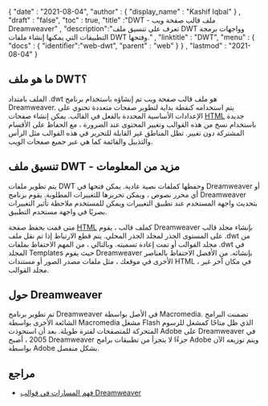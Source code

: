 {
  "date" : "2021-08-04",
  "author" : {
    "display_name" : "Kashif Iqbal"
} ,
  "draft" : "false",
  "toc" : true,
  "title" :"DWT - ملف قالب صفحة ويب Dreamweaver" ,
  "description":"تعرف على تنسيق ملف DWT وواجهات برمجة التطبيقات التي يمكنها إنشاء ملفات DWT وفتحها." ,
  "linktitle" : "DWT",
  "menu" : {
    "docs" : {
      "identifier":"web-dwt",
      "parent" : "web"
}
} ,
  "lastmod" : "2021-08-04"
}

## ما هو ملف DWT؟

الملف بامتداد .dwt هو ملف قالب صفحة ويب تم إنشاؤه باستخدام برنامج Dreamweaver. يتم استخدامه كنقطة بداية لتطوير صفحات متعددة تحتوي على الإعدادات الأساسية المحددة بالفعل في القالب. يمكن إنشاء صفحات [HTML](/ar/web/html/) جديدة باستخدام نسخ من هذه القوالب وتغيير المحتوى عند الضرورة ، مع الحفاظ على الأقسام المشتركة دون تغيير. تظل المناطق غير القابلة للتحرير في هذه القوالب مثل الرأس والتذييل والقائمة كما هي عبر جميع صفحات الويب.

## تنسيق ملف DWT - مزيد من المعلومات

يتم تطوير ملفات DWT وحفظها كملفات نصية عادية. يمكن فتحها في Dreamweaver أو أي محرر نصوص ، ويمكن تحريرها للتغييرات المطلوبة. يقوم برنامج Dreamweaver بتحديث واجهة المستخدم عند تطبيق التغييرات ويمكن للمستخدم ملاحظة تأثير التغييرات بصريًا في واجهة مستخدم التطبيق.

متى قمت بحفظ صفحة [HTML](/ar/web/html/) كملف قالب ، يقوم Dreamweaver بإنشاء مجلد قالب على المستوى الجذر لمجلد الجذر المحلي. يتم قطع الارتباط إذا تم نقل ملف .dwt من مجلد القوالب أو تمت إعادة تسميته. وبالتالي ، من المهم الاحتفاظ بملفات .dwt في المجلد Templates حيث يقوم Dreamweaver بإنشائه. من الأفضل الاحتفاظ بالعناصر الأخرى في موقعك ، مثل ملفات مصدر الصور أو مستندات HTML ، في مكان آخر غير مجلد القوالب.

## حول Dreamweaver

تم تطوير برنامج Dreamweaver في الأصل بواسطة Macromedia. تضمنت البرامج الشائعة الأخرى بواسطة Macromedia مشغل Flash الذي ظل متاحًا كمشغل للرسوم المتحركة للمتصفحات لفترة طويلة. بعد أن استحوذت Adobe على Dreamweaver في 2005 ، أصبح Dreamweaver جزءًا لا يتجزأ من تطبيقات برامج Adobe ويتم توزيعه الآن بواسطة Adobe بشكل منفصل.

## مراجع

* [فهم المسارات في قوالب Dreamweaver](https://helpx.adobe.com/dreamweaver/kb/paths-dreamweaver-templates.html)

